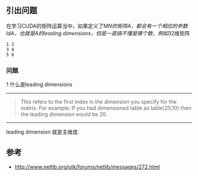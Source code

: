 ## 引出问题


在学习CUDA的矩阵运算当中，如果定义了M*N的矩阵A，都会有一个相应的参数ldA，也就是A的leading dimensions，但是一直搞不懂是哪个数，例如3*2维矩阵

```
1 2
3 4
5 6
```

### 问题
1 什么是leading dimensions


---
> This refers to the first index in the dimension
 you specify for the matrix. For example: 
 If you had dimensioned table as table(20,10) 
 then the leading dimension would be 20. 

---


leading dimension 就是主维度.

## 参考
- http://www.netlib.org/utk/forums/netlib/messages/272.html
